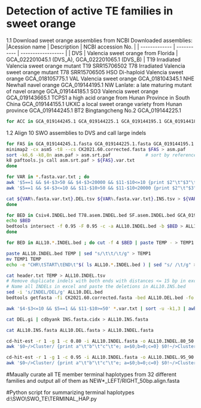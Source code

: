 # Detection of active TE families in sweet orange
1.1 Download sweet orange assemblies from NCBI
Downloaded assemblies:
|Acession name	| Description	| NCBI accession No. |
| ------------- | ----------- | ------------------ |
| DVS	| Valencia sweet orange from Florida | GCA_022201045.1 (DVS_A), GCA_022201065.1 (DVS_B) |
T19	Irradiated Valencia sweet orange mutant T19	SRR15706502
T78	Irradiated Valencia sweet orange mutant T78	SRR15706505
HSO	Di-haploid Valencia sweet orange	GCA_018105775.1
VAL	Valencia sweet orange	GCA_018104345.1
NHE	Newhall navel orange	GCA_019144195.1
NW	Lanlate: a late maturing mutant of navel orange	GCA_019144185.1
SO3	Valencia sweet orange	GCA_019143665.1
TCPS1	a high acid orange from Hunan Province in South China	GCA_019144155.1
UKXC	a local sweet orange variety from Hunan province	GCA_019144245.1
BT2	Bingtangcheng No.2	GCA_019144225.1

```bash
for ACC in GCA_019144245.1 GCA_019144225.1 GCA_019144195.1 GCA_019144185.1 GCA_019144155.1 GCA_019143665.1 GCA_018104345.1 GCA_022201045.1 GCA_022201065.1 

```

1.2 Align 10 SWO assemblies to DVS and call large indels
```bash
for FAS in GCA_019144245.1.fasta GCA_019144225.1.fasta GCA_019144195.1.fasta GCA_019144185.1.fasta GCA_019144155.1.fasta GCA_019143665.1.fasta GCA_018104345.1.fasta Csiv4.fasta T78.asem.fasta SF.asem.fasta ; do
minimap2 -cx asm5 -t8 --cs CK2021.60.corrected.fasta $FAS > asm.paf  
sort -k6,6 -k8,8n asm.paf > asm.srt.paf             # sort by reference start coordinate
k8 paftools.js call asm.srt.paf > ${FAS}.var.txt
done

for VAR in *.fasta.var.txt ; do
awk '$5==1 && $4-$3>50 && $4-$3<20000 && $11-$10<=10 {print $2"\t"$3"\t"$4}' $VAR > ${VAR%.fasta.var.txt}.DEL.tsv
awk '$5==1 && $4-$3<=10 && $11-$10>50 && $11-$10<20000 {print $2"\t"$3"\t"$4}' $VAR > ${VAR%.fasta.var.txt}.INS.tsv

cat ${VAR%.fasta.var.txt}.DEL.tsv ${VAR%.fasta.var.txt}.INS.tsv > ${VAR%.fasta.var.txt}.INDEL.bed
done

for BED in Csiv4.INDEL.bed T78.asem.INDEL.bed SF.asem.INDEL.bed GCA_019144245.1.INDEL.bed GCA_019144225.1.INDEL.bed GCA_019144195.1.INDEL.bed GCA_019144185.1.INDEL.bed GCA_019144155.1.INDEL.bed GCA_019143665.1.INDEL.bed GCA_018104345.1.INDEL.bed; do
echo $BED
bedtools intersect -f 0.95 -F 0.95 -c -a ALL10.INDEL.bed -b $BED > ALL10.${BED}
done

for BED in ALL10.*.INDEL.bed ; do cut -f 4 $BED | paste TEMP - > TEMP1 ; mv TEMP1 TEMP; done

paste ALL10.INDEL.bed TEMP | sed "s/\t\t/\t/g" > TEMP1
mv TEMP1 TEMP
echo -e "CHR\tSTART\tEND\t"$( ls ALL10.*.INDEL.bed ) | sed "s/ /\t/g" > header.txt

cat header.txt TEMP > ALL10.INDEL.tsv
# Remove duplicate indels with both ends with distances <= 15 bp in excel
# Name all INDELs in excel and paste the deletions in ALL10.INS.bed
sed -i 's/INDEL/DEL/g' ALL10.DEL.bed
bedtools getfasta -fi CK2021.60.corrected.fasta -bed ALL10.DEL.bed -fo ALL10.DEL.fasta

awk '$4-$3<=10 && $5==1 && $11-$10>=50' *.var.txt | sort -u -k1,3 | awk '{print ">"$2":"$3"-"$4"\t"$8}' | sed "s/\t/\n/g" > INS.fasta

cat DEL.gi | cdbyank INS.fasta.cidx > ALL10.INS.fasta

cat ALL10.INS.fasta ALL10.DEL.fasta > ALL10.INDEL.fasta

cd-hit-est -r 1 -g 1 -c 0.80 -i ALL10.INDEL.fasta -o ALL10.INDEL.80_50.clusters.fasta -T 0 -aL 0.50 -M 370000 -d 50 -n 10
awk '$0~/>Cluster/ {print a"\t"b"\t"c"\t"e; a=$0;b=0;c=0} $0!~/>Cluster/ {b+=1; if ($0~/*/) {match($0,/([0-9]+)nt, >(.+)\.\.\./,d);c=d[2];e=d[1]}} END {print a"\t"b"\t"c"\t"e}' ALL10.INDEL.80_50.clusters.fasta.clstr | sed "s/ //g" > ALL10.INDEL.80_50.clusters.stat.tsv

cd-hit-est -r 1 -g 1 -c 0.95 -i ALL10.INDEL.fasta -o ALL10.INDEL.95_90.clusters.fasta -T 0 -aL 0.90 -M 370000 -d 50 -n 10
awk '$0~/>Cluster/ {print a"\t"b"\t"c"\t"e; a=$0;b=0;c=0} $0!~/>Cluster/ {b+=1; if ($0~/*/) {match($0,/([0-9]+)nt, >(.+)\.\.\./,d);c=d[2];e=d[1]}} END {print a"\t"b"\t"c"\t"e}' ALL10.INDEL.95_90.clusters.fasta.clstr | sed "s/ //g" > ALL10.INDEL.95_90.clusters.stat.tsv

```


#Maually curate all TE member terminal haplotypes from 32 different families and output all of them as NEW*_LEFT/RIGHT_50bp.align.fasta

#Python script for summarizing terminal haplotypes d:\SWO\SWO_TE\TERMINAL_HAP.py
